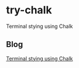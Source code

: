 # try-chalk #
Terminal stying using Chalk

## Blog ##
[Terminal stying using Chalk](https://medium.com/@aofleejay/%E0%B8%A3%E0%B8%B0%E0%B8%9A%E0%B8%B2%E0%B8%A2%E0%B8%AA%E0%B8%B5-terminal-%E0%B8%94%E0%B9%89%E0%B8%A7%E0%B8%A2-chalk-f7ea6e1dbfd7)
